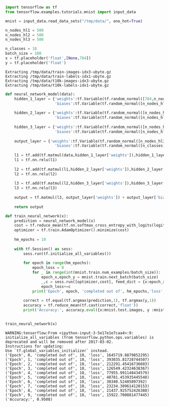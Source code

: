 

```python
import tensorflow as tf
from tensorflow.examples.tutorials.mnist import input_data

mnist = input_data.read_data_sets("/tmp/data/", one_hot=True)

n_nodes_hl1 = 500
n_nodes_hl2 = 500
n_nodes_hl3 = 500

n_classes = 10
batch_size = 100
x = tf.placeholder('float',[None,784])
y = tf.placeholder('float')
```

    Extracting /tmp/data/train-images-idx3-ubyte.gz
    Extracting /tmp/data/train-labels-idx1-ubyte.gz
    Extracting /tmp/data/t10k-images-idx3-ubyte.gz
    Extracting /tmp/data/t10k-labels-idx1-ubyte.gz



```python
def neural_network_model(data):
    hidden_1_layer = {'weights':tf.Variable(tf.random_normal([784,n_nodes_hl1])),
                      'biases':tf.Variable(tf.random_normal([n_nodes_hl1]))}
                      
    hidden_2_layer = {'weights':tf.Variable(tf.random_normal([n_nodes_hl1,n_nodes_hl2])),
                      'biases':tf.Variable(tf.random_normal([n_nodes_hl2]))}
                      
    hidden_3_layer = {'weights':tf.Variable(tf.random_normal([n_nodes_hl2,n_nodes_hl3])),
                      'biases':tf.Variable(tf.random_normal([n_nodes_hl3]))}
                      
    output_layer = {'weights':tf.Variable(tf.random_normal([n_nodes_hl3,n_classes])),
                      'biases':tf.Variable(tf.random_normal([n_classes]))}
                      
    l1 = tf.add(tf.matmul(data,hidden_1_layer['weights']),hidden_1_layer['biases'])
    l1 = tf.nn.relu(l1)
    
    l2 = tf.add(tf.matmul(l1,hidden_2_layer['weights']),hidden_2_layer['biases'])
    l2 = tf.nn.relu(l2)
    
    l3 = tf.add(tf.matmul(l2,hidden_3_layer['weights']),hidden_3_layer['biases'])
    l3 = tf.nn.relu(l3)
    
    output = tf.matmul(l3, output_layer['weights']) + output_layer['biases']
    
    return output


```


```python
def train_neural_network(x):
    prediction = neural_network_model(x)
    cost = tf.reduce_mean(tf.nn.softmax_cross_entropy_with_logits(logits =prediction,labels=y))
    optimizer = tf.train.AdamOptimizer().minimize(cost)
        
    hm_epochs = 10
    
    with tf.Session() as sess:
        sess.run(tf.initialize_all_variables())
        
        for epoch in range(hm_epochs):
            epoch_loss = 0
            for _ in range(int(mnist.train.num_examples/batch_size)):
                epoch_x,epoch_y = mnist.train.next_batch(batch_size)
                _,c = sess.run([optimizer,cost], feed_dict = {x:epoch_x,y:epoch_y})
                epoch_loss+=c
            print('Epoch', epoch, 'completed out of', hm_epochs,'loss',epoch_loss)
                
        correct = tf.equal(tf.argmax(prediction,1), tf.argmax(y,1))
        accuracy = tf.reduce_mean(tf.cast(correct,'float'))
        print('Accuracy:', accuracy.eval({x:mnist.test.images, y :mnist.test.labels}))
    
```


```python
train_neural_network(x)
```

    WARNING:tensorflow:From <ipython-input-3-5e17e1e7caa4>:9: initialize_all_variables (from tensorflow.python.ops.variables) is deprecated and will be removed after 2017-03-02.
    Instructions for updating:
    Use `tf.global_variables_initializer` instead.
    ('Epoch', 0, 'completed out of', 10, 'loss', 1645719.8879852295)
    ('Epoch', 1, 'completed out of', 10, 'loss', 393035.81728744507)
    ('Epoch', 2, 'completed out of', 10, 'loss', 212291.45416736603)
    ('Epoch', 3, 'completed out of', 10, 'loss', 126549.42324638367)
    ('Epoch', 4, 'completed out of', 10, 'loss', 77955.991148434579)
    ('Epoch', 5, 'completed out of', 10, 'loss', 48781.453935445548)
    ('Epoch', 6, 'completed out of', 10, 'loss', 30340.52485897392)
    ('Epoch', 7, 'completed out of', 10, 'loss', 23234.309614120153)
    ('Epoch', 8, 'completed out of', 10, 'loss', 21437.925752426388)
    ('Epoch', 9, 'completed out of', 10, 'loss', 15922.700881477445)
    ('Accuracy:', 0.9508)




